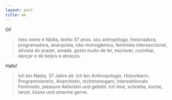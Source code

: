 ```yaml
---
layout: post
title: me
---
```


Oi!

> meu nome é Nádia, tenho 37 anos. sou antropóloga, historiadora, programadora, anarquista, não-monogâmica, feminista interseccional, ativista do prazer, amada. gosto muito de ler, escrever, cozinhar, dançar e de beijos e abraços.



Hallo!
> Ich bin Nádia, 37 Jahre alt. Ich bin Anthropologin, Historikerin, Programmiererin, Anarchistin, nichtmonogam, intersektionale Feministin, pleasure Aktivistin und geliebt. Ich lese, schreibe, koche, tanze, küsse und umarme gerne.

